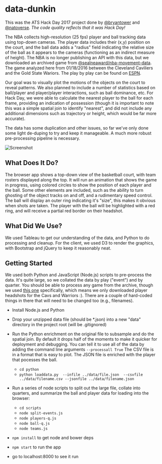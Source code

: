 # data-dunkin

This was the ATS Hack Day 2017 project done by [@bryantower](https://github.com/bryantower) and [@natoverse](https://github.com/natoverse). *The code quality reflects that it was Hack Day!*

The NBA collects high-resolution (25 fps) player and ball tracking data using top-down cameras. The player data includes their (x,y) position on the court, and the ball data adds a "radius" field indicating the relative size of the ball as it appears to the cameras (functioning as an indirect measure of height). The NBA is no longer publishing an API with this data, but we downloaded an archived game from [@sealneaward/nba-movement-data](https://github.com/sealneaward/nba-movement-data/). The game analyzed here from 01/18/2016 between the Cleveland Caviliers and the Gold State Wariors.  The play by play can be found on [ESPN](http://www.espn.com/nba/playbyplay?gameId=400828509).

Our goal was to visually plot the motions of the objects on the court to reveal patterns. We also planned to include a number of statistics based on ball/player and player/player interactions, such as ball dominance, etc. For Hack Day, we were able to calculate the nearest player to the ball for each frame, providing an indication of possession (though it is important to note this was a simple spatial join to identify "nearest", and did not include any additional dimensions such as trajectory or height, which would be far more accurate).

The data has some duplication and other issues, so far we've only done some light de-duping to try and keep it manageable. A much more robust pre-processing pipeline is necessary.

![Screenshot](https://d1zjcuqflbd5k.cloudfront.net/files/acc_532312/Noeb?response-content-disposition=inline;%20filename=Screen%20Shot%202017-02-21%20at%2010.24.56%20AM.png&Expires=1487702086&Signature=HeGK3ZFhDUyEG2CVL8g3eS026~6MHsBZlMQ6ImdSsS49LsR587A8Q8xVN512bm32Nhg5NVNG4VG7qiqVHI3sPjf0M6nFalBWP1WYLg5Xe9qoVInAsa5TDdSU-xL42So~zW0GFLgJXQUbB8tVdt7a5P1uSLl2M4lU6P17XDtaNAM_&Key-Pair-Id=APKAJTEIOJM3LSMN33SA)

## What Does It Do?

The browser app shows a top-down view of the basketball court, with team rosters displayed along the top. It will run an animation that shows the game in progress, using colored circles to show the position of each player and the ball. Some other elements are included, such as the ability to turn ghosting of the object tracks on and off, and a rudimentary speed control. The ball will display an outer ring indicating it's "size", this makes it obvious when shots are taken. The player with the ball will be highlighted with a red ring, and will receive a partial red border on their headshot.

## What Did We Use?

We used Tableau to get our understanding of the data, and Python to do processing and cleanup. For the client, we used D3 to render the graphics, with Bootstrap and jQuery to keep it reasonably neat.

## Getting Started

We used both Python and JavaScript (Node.js) scripts to pre-process the data. It's quite large, so we collated the data by play ("event") and by quarter. You should be able to process any game from the archive, though we used [this one](https://github.com/sealneaward/nba-movement-data/blob/master/data/01.18.2016.GSW.at.CLE.7z) specifically, which means we only downloaded player headshots for the Cavs and Warriors :). There are a couple of hard-coded things in there that will need to be changed too (e.g., filenames).

* Install Node.js and Python
* Drop your unzipped data file (should be *.json) into a new "data" directory in the project root (will be .gitignored)
* Run the Python enrichment on the original file to subsample and do the spatial join. By default it drops half of the moments to make it quicker for deployment and debugging.  You can tell it to use all of the data by adding the command line arguments `--processall True` The CSV file is in a format that is easy to plot.  The JSON file is enriched with the player that pocesses the ball.
  * `cd python`
  * `python loaddata.py  --infile ../data/file.json  --csvfile ../data/filename.csv --jsonfile ../data/filename.json`
  
* Run a series of node scripts to split out the large file, collate into quarters, and summarize the ball and player data for loading into the browser:
  * `cd scripts`
  * `node split-events.js`
  * `node players-q.js`
  * `node ball-q.js`
  * `node teams.js`
* `npm install` to get node and bower deps 
* `npm start` to run the app
* go to localhost:8000 to see it run
